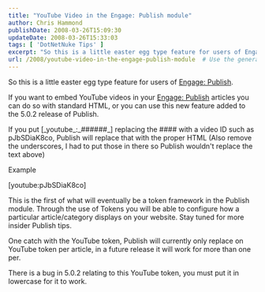 ```yaml
---
title: "YouTube Video in the Engage: Publish module"
author: Chris Hammond
publishDate: 2008-03-26T15:09:30
updateDate: 2008-03-26T15:33:03
tags: [ 'DotNetNuke Tips' ]
excerpt: "So this is a little easter egg type feature for users of Engage: Publish.  If you want to embed YouTube videos in your Engage: Publish articles you can do so with standard HTML, or you can use this new feature added to the 5.0.2 release of Publish.  If you put [_youtube_:_######_] replacing the #### with a video ID such as pJbSDiaK8co, Publish will replace that with the proper HTML (Also remove the underscores, I had to put those in there so Publish wouldn't replace the text above) "
url: /2008/youtube-video-in-the-engage-publish-module  # Use the generated URL with year
---
```

<p>So this is a little easter egg type feature for users of <a href="https://www.engagemodules.com/Modules/EngagePublish.aspx">Engage: Publish</a>.</p> <p>If you want to embed YouTube videos in your <a href="https://www.engagemodules.com/Modules/EngagePublish.aspx">Engage: Publish</a> articles you can do so with standard HTML, or you can use this new feature added to the 5.0.2 release of Publish.</p> <p>If you put [_youtube_:_######_] replacing the #### with a video ID such as pJbSDiaK8co, Publish will replace that with the proper HTML (Also remove the underscores, I had to put those in there so Publish wouldn't replace the text above)</p> <p>Example</p> <p>[youtube:pJbSDiaK8co]</p> <p>This is the first of what will eventually be a token framework in the Publish module. Through the use of Tokens you will be able to configure how a particular article/category displays on your website. Stay tuned for more insider Publish tips.</p> <p>One catch with the YouTube token, Publish will currently only replace on YouTube token per article, in a future release it will work for more than one per.</p> <p>There is a bug in 5.0.2 relating to this YouTube token, you must put it in lowercase for it to work.</p>
